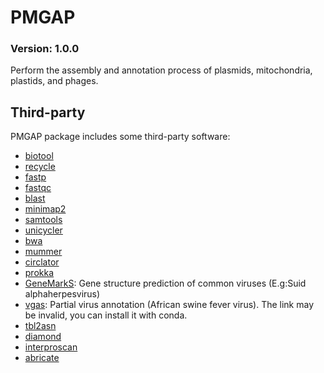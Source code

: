 # PMGAP
### Version: 1.0.0
Perform the assembly and annotation process of plasmids, mitochondria, plastids, and phages.

Third-party
-----------
PMGAP package includes some third-party software:
* [biotool](https://github.com/zxgsy520/biotool)
* [recycle](https://github.com/zxgsy520/recycle)
* [fastp](https://github.com/OpenGene/fastp)
* [fastqc](https://github.com/s-andrews/FastQC)
* [blast](https://blast.ncbi.nlm.nih.gov/Blast.cgi)
* [minimap2](https://github.com/lh3/minimap2)
* [samtools](https://https://github.com/samtools/samtools)
* [unicycler](https://github.com/zxgsy520/Unicycler)
* [bwa](https://github.com/lh3/bwa)
* [mummer](https://github.com/mummer4/mummer)
* [circlator](https://github.com/sanger-pathogens/circlator)
* [prokka](https://github.com/tseemann/prokka)
* [GeneMarkS](http://topaz.gatech.edu/GeneMark/genemarks.cgi): Gene structure prediction of common viruses (E.g:Suid alphaherpesvirus)
* [vgas](http://cefg.uestc.cn/vgas): Partial virus annotation (African swine fever virus). The link may be invalid, you can install it with conda.
* [tbl2asn](https://www.ncbi.nlm.nih.gov/genbank/tbl2asn2/)
* [diamond](https://github.com/bbuchfink/diamond)
* [interproscan](https://www.msi.umn.edu/sw/interproscan)
* [abricate](https://github.com/tseemann/abricate)


